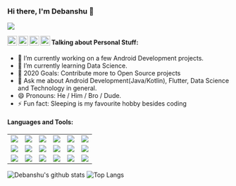 ### Hi there, I'm Debanshu 👋

![](https://komarev.com/ghpvc/?username=Debanshu777&style=flat-square)

<a href="https://twitter.com/DattaDebanshu">
  <img align="left" alt="Debanshu | Twitter" width="22px" src="https://cdn.jsdelivr.net/npm/simple-icons@v3/icons/twitter.svg" />
</a>
<a href="https://www.linkedin.com/in/debanshu-datta-483376169/">
  <img align="left" alt="Debanshu's LinkdeIN" width="22px" src="https://cdn.jsdelivr.net/npm/simple-icons@v3/icons/linkedin.svg" />
</a>
<a href="https://www.instagram.com/debanshu.datta">
  <img align="left" alt="Debanshu's Instagram" width="22px" height="22px" src="https://cdn.jsdelivr.net/npm/simple-icons@v3/icons/instagram.svg" />
</a>
<a href="https://medium.com/@debanshudatta123">
  <img align="left" alt="Debanshu's Instagram" width="22px" height="22px" src="https://simpleicons.org/icons/medium.svg" />
</a>

#### Talking about Personal Stuff:

- 🔭 I’m currently working on a few Android Development projects.
- 🌱 I’m currently learning Data Science.
- 🥅 2020 Goals: Contribute more to Open Source projects
- 💬 Ask me about Android Development(Java/Kotlin), Flutter, Data Science and Technology in general.
- 😄 Pronouns: He / Him / Bro / Dude.
- ⚡ Fun fact: Sleeping is my favourite hobby besides coding

#### Languages and Tools:
<table border="0" width="0">
    <tr>
        <td align="center"><img src="https://img.shields.io/badge/java-%23ED8B00.svg?&style=for-the-badge&logo=java&logoColor=white"/></td>
        <td align="center"><img src="https://img.shields.io/badge/kotlin-%230095D5.svg?&style=for-the-badge&logo=kotlin&logoColor=white"/></td>
        <td align="center"><img src="https://img.shields.io/badge/dart-%230175C2.svg?&style=for-the-badge&logo=dart&logoColor=white"/></td>
        <td align="center"><img src="https://img.shields.io/badge/Flutter%20-%2302569B.svg?&style=for-the-badge&logo=Flutter&logoColor=white" /></td>
        <td align="center"><img src="https://img.shields.io/badge/material%20ui%20-%230081CB.svg?&style=for-the-badge&logo=material-ui&logoColor=white"/></td>
        <td align="center"><img src="https://img.shields.io/badge/Jupyter%20-%23F37626.svg?&style=for-the-badge&logo=Jupyter&logoColor=white" /></td>
    </tr>
    <tr>
        <td align="center"><img src="https://img.shields.io/badge/python%20-%2314354C.svg?&style=for-the-badge&logo=python&logoColor=white"/></td>
        <td align="center"><img src="https://img.shields.io/badge/numpy%20-%23013243.svg?&style=for-the-badge&logo=numpy&logoColor=white" /></td>
        <td align="center"><img src="https://img.shields.io/badge/pandas%20-%23150458.svg?&style=for-the-badge&logo=pandas&logoColor=white" /></td>
        <td align="center"><img src="https://img.shields.io/badge/go-%2300ADD8.svg?&style=for-the-badge&logo=go&logoColor=white"/></td>
        <td align="center"><img src="https://img.shields.io/badge/git%20-%23F05033.svg?&style=for-the-badge&logo=git&logoColor=white"/></td>
        <td align="center"><img src="https://img.shields.io/badge/github%20-%23121011.svg?&style=for-the-badge&logo=github&logoColor=white"/></td>
    </tr>
    <tr>
        <td align="center"><img src="https://img.shields.io/badge/sqlite-%2307405e.svg?&style=for-the-badge&logo=sqlite&logoColor=white"/></td>
        <td align="center"><img src="https://img.shields.io/badge/firebase%20-%23039BE5.svg?&style=for-the-badge&logo=firebase"/></td>
        <td align="center"><img src="https://img.shields.io/badge/markdown-%23000000.svg?&style=for-the-badge&logo=markdown&logoColor=white"/></td>
        <td align="center"><img src="https://img.shields.io/badge/c%20-%2300599C.svg?&style=for-the-badge&logo=c&logoColor=white"/></td?>
        <td align="center"><img src="https://img.shields.io/badge/c++%20-%2300599C.svg?&style=for-the-badge&logo=c%2B%2B&ogoColor=white"/></td>
        <td align="center"><img src="https://img.shields.io/badge/html5%20-%23E34F26.svg?&style=for-the-badge&logo=html5&logoColor=white"/></td>
    </tr> 
</table>

![Debanshu's github stats](https://github-readme-stats.vercel.app/api?username=Debanshu777&count_private=true)
![Top Langs](https://github-readme-stats.vercel.app/api/top-langs/?username=Debanshu777)


